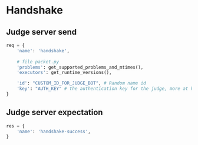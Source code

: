 # Handshake

## Judge server send

```python
req = {
    'name': 'handshake', 
    
    # file packet.py
    'problems': get_supported_problems_and_mtimes(), 
    'executors': get_runtime_versions(), 

    'id': "CUSTOM_ID_FOR_JUDGE_BOT", # Random name id 
    'key': "AUTH_KEY" # the authentication key for the judge, more at https://github.com/DMOJ/online-judge/blob/master/judge/admin/runtime.py
}
```

## Judge server expectation

```python
res = {
    'name': 'handshake-success', 
}
```
